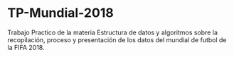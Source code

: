 # TP-Mundial-2018
Trabajo Practico de la materia Estructura de datos y algoritmos sobre la recopilación, proceso y presentación de los datos del mundial de futbol de la FIFA 2018.
